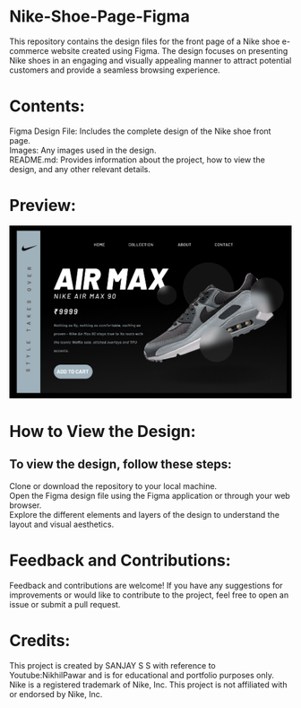 # Nike-Shoe-Page-Figma
This repository contains the design files for the front page of a Nike shoe e-commerce website created using Figma. The design focuses on presenting Nike shoes in an engaging and visually appealing manner to attract potential customers and provide a seamless browsing experience.

# Contents:
Figma Design File: Includes the complete design of the Nike shoe front page.
<br>
Images: Any images used in the design.
<br>
README.md: Provides information about the project, how to view the design, and any other relevant details.

# Preview:
![Nike](https://github.com/SANJAYSS-SRM-26/Nike-Shoe-Page-Figma/blob/main/Nike.png)


# How to View the Design:
## To view the design, follow these steps:
Clone or download the repository to your local machine.
<br>
Open the Figma design file using the Figma application or through your web browser.
<br>
Explore the different elements and layers of the design to understand the layout and visual aesthetics.

# Feedback and Contributions:
Feedback and contributions are welcome! If you have any suggestions for improvements or would like to contribute to the project, feel free to open an issue or submit a pull request.

# Credits:
This project is created by SANJAY S S with reference to Youtube:NikhilPawar and is for educational and portfolio purposes only. Nike is a registered trademark of Nike, Inc. This project is not affiliated with or endorsed by Nike, Inc.
